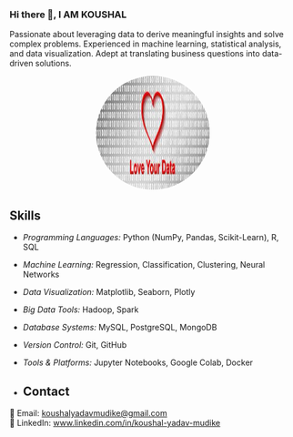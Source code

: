 ### Hi there 👋, I AM KOUSHAL 

Passionate about leveraging data to derive meaningful insights and solve complex problems. Experienced in machine learning, statistical analysis, and data visualization. Adept at translating business questions into data-driven solutions.
<p align="center">
  <img src="images.jpeg"  width="200" height="200" style="border-radius: 50%;">
</p>

## Skills
- *Programming Languages:* Python (NumPy, Pandas, Scikit-Learn), R, SQL
- *Machine Learning:* Regression, Classification, Clustering, Neural Networks
- *Data Visualization:* Matplotlib, Seaborn, Plotly                                                                                                
- *Big Data Tools:* Hadoop, Spark
- *Database Systems:* MySQL, PostgreSQL, MongoDB
- *Version Control:* Git, GitHub
- *Tools & Platforms:* Jupyter Notebooks, Google Colab, Docker


- ## Contact

📧 Email: koushalyadavmudike@gmail.com  
📱 LinkedIn: www.linkedin.com/in/koushal-yadav-mudike
